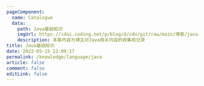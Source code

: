 ```yaml
---
pageComponent:
  name: Catalogue
  data:
    path: Java基础知识
    imgUrl: https://idai.coding.net/p/blog/d/cdn/git/raw/main/博客/java.webp
    description: 本章内容为博主对Java相关内容的收集和记录
title: Java基础知识
date: 2022-05-15 22:09:17
permalink: /knowledge/language/java
article: false
comment: false
editLink: false
---
```


